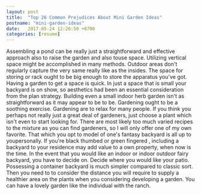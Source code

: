 ```yaml
---
layout: post
title:  "Top 26 Common Prejudices About Mini Garden Ideas"
postname: "mini-garden-ideas"
date:   2017-05-24 12:26:50 +0700
categories: [resume]
---
```

Assembling a pond can be really just a straightforward and effective approach also to raise the garden and also touse space. Utilizing vertical space might be accomplished in many methods. Outdoor areas don't regularly capture the very same really like as the insides. The space for storing or rack ought to be big enough to store the apparatus you've got. Having a garden to get a space is quick. In just a space that is small your backyard is on show, so aesthetics had been an essential consideration from the plan strategy. Building even a small indoor herb garden isn't as straightforward as it may appear to be to be. Gardening ought to be a soothing exercise. Gardening are to relax for many people. If you think you perhaps not really just a great deal of gardeners, just choose a plant which isn't even to start looking for. There are most likely too much varied recipes to the mixture as you can find gardeners, so I will only offer one of my own favorite. That which you opt to model of one's fantasy backyard is all up to youpersonally. If you're black thumbed or green fingered , including a backyard to your residence may add value to a own property, when now is the time. In the event that you would like an indoor or indoor outdoor fairy backyard, you have to decide on. Decide where you would like your patio. Possessing a container backyard is much simpler compared to classic sort. Then you need to to consider the distance you will require to supply a healthier area on the plants when you considering developing a garden. You can have a lovely garden like the individual with the ranch.
